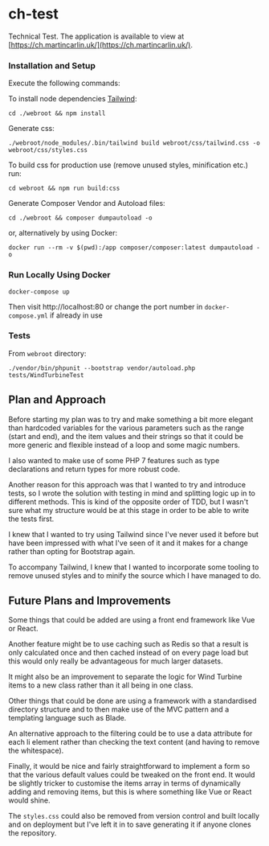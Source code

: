 # ch-test
Technical Test. The application is available to view at [https://ch.martincarlin.uk/](https://ch.martincarlin.uk/).

### Installation and Setup

Execute the following commands:

To install node dependencies [Tailwind](https://tailwindcss.com):

```
cd ./webroot && npm install
```

Generate css:

```
./webroot/node_modules/.bin/tailwind build webroot/css/tailwind.css -o webroot/css/styles.css
```

To build css for production use (remove unused styles, minification etc.) run:

```
cd webroot && npm run build:css
```


Generate Composer Vendor and Autoload files:

```
cd ./webroot && composer dumpautoload -o
```

or, alternatively by using Docker:

```
docker run --rm -v $(pwd):/app composer/composer:latest dumpautoload -o
```

### Run Locally Using Docker

```
docker-compose up
```

Then visit http://localhost:80 or change the port number in `docker-compose.yml` if already in use

### Tests
From `webroot` directory:

```
./vendor/bin/phpunit --bootstrap vendor/autoload.php tests/WindTurbineTest
```

## Plan and Approach
Before starting my plan was to try and make something a bit more elegant than hardcoded variables for the various parameters such as the range (start and end), and the item values and their strings so that it could be more generic and flexible instead of a loop and some magic numbers.

I also wanted to make use of some PHP 7 features such as type declarations and return types for more robust code.

Another reason for this approach was that I wanted to try and introduce tests, so I wrote the solution with testing in mind and splitting logic up in to different methods. This is kind of the opposite order of TDD, but I wasn't sure what my structure would be at this stage in order to be able to write the tests first.

I knew that I wanted to try using Tailwind since I've never used it before but have been impressed with what I've seen of it and it makes for a change rather than opting for Bootstrap again.

To accompany Tailwind, I knew that I wanted to incorporate some tooling to remove unused styles and to minify the source which I have managed to do.

## Future Plans and Improvements
Some things that could be added are using a front end framework like Vue or React.

Another feature might be to use caching such as Redis so that a result is only calculated once and then cached instead of on every page load but this would only really be advantageous for much larger datasets.

It might also be an improvement to separate the logic for Wind Turbine items to a new class rather than it all being in one class.

Other things that could be done are using a framework with a standardised directory structure and to then make use of the MVC pattern and a templating language such as Blade.

An alternative approach to the filtering could be to use a data attribute for each li element rather than checking the text content (and having to remove the whitespace).

Finally, it would be nice and fairly straightforward to implement a form so that the various default values could be tweaked on the front end. It would be slightly tricker to customise the items array in 
terms of dynamically adding and removing items, but this is where something like Vue or React would shine.

The `styles.css` could also be removed from version control and built locally and on deployment but I've left it in to save generating it if anyone clones the repository.
